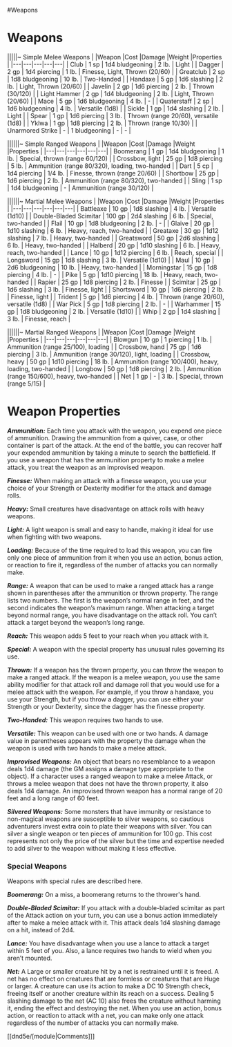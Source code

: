 #Weapons
# Weapons

|||||~ Simple Melee Weapons |
|Weapon |Cost |Damage |Weight |Properties |
|---|---|---|---|---|
| Club | 1 sp | 1d4 bludgeoning | 2 lb. | Light |
| Dagger | 2 gp | 1d4 piercing | 1 lb. | Finesse, Light, Thrown (20/60) |
| Greatclub | 2 sp | 1d8 bludgeoning | 10 lb. | Two-Handed |
| Handaxe | 5 gp | 1d6 slashing | 2 lb. | Light, Thrown (20/60) |
| Javelin | 2 gp | 1d6 piercing | 2 lb. | Thrown (30/120) |
| Light Hammer | 2 gp | 1d4 bludgeoning | 2 lb. | Light, Thrown (20/60) |
| Mace | 5 gp | 1d6 bludgeoning | 4 lb. | - |
| Quaterstaff | 2 sp | 1d6 bludgeoning | 4 lb. | Versatile (1d8) |
| Sickle | 1 gp | 1d4 slashing | 2 lb. | Light |
| Spear | 1 gp | 1d6 piercing | 3 lb. | Thrown (range 20/60), versatile (1d8) |
| Yklwa | 1 gp | 1d8 piercing | 2 lb. | Thrown (range 10/30) |
| Unarmored Strike | - | 1 bludgeoning | - | - |

||||||~ Simple Ranged Weapons |
|Weapon |Cost |Damage |Weight |Properties |
|---|---|---|---|---|---|
| Boomerang | 1 gp | 1d4 bludgeoning | 1 lb. | Special, thrown (range 60/120) |
| Crossbow, light | 25 gp | 1d8 piercing | 5 lb. | Ammunition (range 80/320), loading, two-handed |
| Dart | 5 cp | 1d4 piercing | 1/4 lb. | Finesse, thrown (range 20/60) |
| Shortbow | 25 gp | 1d6 piercing | 2 lb. | Ammunition (range 80/320), two-handed |
| Sling | 1 sp | 1d4 bludgeoning | - | Ammunition (range 30/120) |

||||||~ Martial Melee Weapons |
|Weapon |Cost |Damage |Weight |Properties |
|---|---|---|---|---|---|
| Battleaxe | 10 gp | 1d8 slashing | 4 lb. | Versatile (1d10) |
| Double-Bladed Scimitar | 100 gp | 2d4 slashing | 6 lb. | Special, two-handed |
| Flail | 10 gp | 1d8 bludgeoning | 2 lb. | - |
| Glaive | 20 gp | 1d10 slashing | 6 lb. | Heavy, reach, two-handed |
| Greataxe | 30 gp | 1d12 slashing | 7 lb. | Heavy, two-handed |
| Greatsword | 50 gp | 2d6 slashing | 6 lb. | Heavy, two-handed |
| Halberd | 20 gp | 1d10 slashing | 6 lb. | Heavy, reach, two-handed |
| Lance | 10 gp | 1d12 piercing | 6 lb. | Reach, special |
| Longsword | 15 gp | 1d8 slashing | 3 lb. | Versatile (1d10) |
| Maul | 10 gp | 2d6 bludgeoning | 10 lb. | Heavy, two-handed |
| Morningstar | 15 gp | 1d8 piercing | 4 lb. | - |
| Pike | 5 gp | 1d10 piercing | 18 lb. | Heavy, reach, two-handed |
| Rapier | 25 gp | 1d8 piercing | 2 lb. | Finesse |
| Scimitar | 25 gp | 1d6 slashing | 3 lb. | Finesse, light |
| Shortsword | 10 gp | 1d6 piercing | 2 lb. | Finesse, light |
| Trident | 5 gp | 1d6 piercing | 4 lb. | Thrown (range 20/60), versatile (1d8) |
| War Pick | 5 gp | 1d8 piercing | 2 lb. | - |
| Warhammer | 15 gp | 1d8 bludgeoning | 2 lb. | Versatile (1d10) |
| Whip | 2 gp | 1d4 slashing | 3 lb. | Finesse, reach |

||||||~ Martial Ranged Weapons |
|Weapon |Cost |Damage |Weight |Properties |
|---|---|---|---|---|---|
| Blowgun | 10 gp | 1 piercing | 1 lb. | Ammunition (range 25/100), loading |
| Crossbow, hand | 75 gp | 1d6 piercing | 3 lb. | Ammunition (range 30/120), light, loading |
| Crossbow, heavy | 50 gp | 1d10 piercing | 18 lb. | Ammunition (range 100/400), heavy, loading, two-handed |
| Longbow | 50 gp | 1d8 piercing | 2 lb. | Ammunition (range 150/600), heavy, two-handed |
| Net | 1 gp | - | 3 lb. | Special, thrown (range 5/15) |

# Weapon Properties

***Ammunition:*** Each time you attack with the weapon, you expend one piece of ammunition. Drawing the ammunition from a quiver, case, or other container is part of the attack. At the end of the battle, you can recover half your expended ammunition by taking a minute to search the battlefield. If you use a weapon that has the ammunition property to make a melee attack, you treat the weapon as an improvised weapon.

***Finesse:*** When making an attack with a finesse weapon, you use your choice of your Strength or Dexterity modifier for the attack and damage rolls.

***Heavy:*** Small creatures have disadvantage on attack rolls with heavy weapons.

***Light:*** A light weapon is small and easy to handle, making it ideal for use when fighting with two weapons.

***Loading:*** Because of the time required to load this weapon, you can fire only one piece of ammunition from it when you use an action, bonus action, or reaction to fire it, regardless of the number of attacks you can normally make.

***Range:*** A weapon that can be used to make a ranged attack has a range shown in parentheses after the ammunition or thrown property. The range lists two numbers. The first is the weapon’s normal range in feet, and the second indicates the weapon’s maximum range. When attacking a target beyond normal range, you have disadvantage on the attack roll. You can’t attack a target beyond the weapon’s long range.

***Reach:*** This weapon adds 5 feet to your reach when you attack with it.

***Special:*** A weapon with the  special property has unusual rules governing its use.

***Thrown:*** If a weapon has the thrown property, you can throw the weapon to make a ranged attack. If the weapon is a melee weapon, you use the same ability modifier for that attack roll and damage roll that you would use for a melee attack with the weapon. For example, if you throw a handaxe, you use your Strength, but if you throw a dagger, you can use either your Strength or your Dexterity, since the dagger has the finesse property.

***Two-Handed:*** This weapon requires two hands to use.

***Versatile:*** This weapon can be used with one or two hands. A damage value in parentheses appears with the property the damage when the weapon is used with two hands to make a melee attack.

***Improvised Weapons:*** An object that bears no resemblance to a weapon deals 1d4 damage (the GM assigns a damage type appropriate to the object). If a character uses a ranged weapon to make a melee Attack, or throws a melee weapon that does not have the thrown property, it also deals 1d4 damage. An improvised thrown weapon has a normal range of 20 feet and a long range of 60 feet.

***Silvered Weapons:*** Some monsters that have immunity or resistance to non-magical weapons are susceptible to silver weapons, so cautious adventurers invest extra coin to plate their weapons with silver. You can silver a single weapon or ten pieces of ammunition for 100  gp. This cost represents not only the price of the silver but the time and expertise needed to add silver to the weapon without making it less effective.

### Special Weapons

Weapons with special rules are described here.

***Boomerang:*** On a miss, a boomerang returns to the thrower's hand.

***Double-Bladed Scimitar:*** If you attack with a double-bladed scimitar as part of the Attack action on your turn, you can use a bonus action immediately after to make a melee attack with it. This attack deals 1d4 slashing damage on a hit, instead of 2d4.

***Lance:*** You have disadvantage when you use a lance to attack a target within 5 feet of you. Also, a lance requires two hands to wield when you aren’t mounted.

***Net:*** A Large or smaller creature hit by a net is restrained until it is freed. A net has no effect on creatures that are formless or creatures that are Huge or larger. A creature can use its action to make a DC 10 Strength check, freeing itself or another creature within its reach on a success. Dealing 5 slashing damage to the net (AC 10) also frees the creature without harming it, ending the effect and destroying the net. When you use an action, bonus action, or reaction to attack with a net, you can make only one attack regardless of the number of attacks you can normally make.

[[dnd5e/[module\|Comments]]]